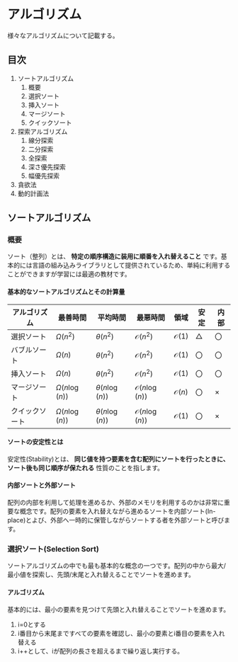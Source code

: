 <script type="text/x-mathjax-config">MathJax.Hub.Config({tex2jax:{inlineMath:[['\$','\$'],['\\(','\\)']],processEscapes:true},CommonHTML: {matchFontHeight:false}});</script> <script type="text/javascript" async src="https://cdnjs.cloudflare.com/ajax/libs/mathjax/2.7.1/MathJax.js?config=TeX-MML-AM_CHTML"></script>

# アルゴリズム

様々なアルゴリズムについて記載する。

## 目次

1. ソートアルゴリズム
   1. 概要
   2. 選択ソート
   3. 挿入ソート
   4. マージソート
   5. クイックソート
2. 探索アルゴリズム
   1. 線分探索
   2. 二分探索
   3. 全探索
   4. 深さ優先探索
   5. 幅優先探索
3. 貪欲法
4. 動的計画法

## ソートアルゴリズム

### 概要

ソート（整列）とは、 **特定の順序構造に装用に順番を入れ替えること** です。基本的には言語の組み込みライブラリとして提供されているため、単純に利用することができますが学習には最適の教材です。

#### 基本的なソートアルゴリズムとその計算量

|アルゴリズム|最善時間|平均時間|最悪時間|領域|安定|内部|
|--|--|--|--|--|--|--|
|選択ソート|$\Omega(n^2)$|$\theta(n^2)$|$\mathcal{O}(n^2)$|$\mathcal{O}(1)$|△|〇|
|バブルソート|$\Omega(n)$|$\theta(n^2)$|$\mathcal{O}(n^2)$|$\mathcal{O}(1)$|〇|〇|
|挿入ソート|$\Omega(n)$|$\theta(n^2)$|$\mathcal{O}(n^2)$|$\mathcal{O}(1)$|〇|〇|
|マージソート|$\Omega(n\log(n))$|$\theta(n\log(n))$|$\mathcal{O}(n\log(n))$|$\mathcal{O}(n)$|〇|×|
|クイックソート|$\Omega(n\log(n))$|$\theta(n\log(n))$|$\mathcal{O}(n\log(n))$|$\mathcal{O}(1)$|〇|×|

#### ソートの安定性とは

安定性(Stability)とは、 **同じ値を持つ要素を含む配列にソートを行ったときに、ソート後も同じ順序が保たれる** 性質のことを指します。

#### 内部ソートと外部ソート

配列の内部を利用して処理を進めるか、外部のメモリを利用するのかは非常に重要な概念です。配列の要素を入れ替えながら進めるソートを内部ソート(In-place)とよび、外部へ一時的に保管しながらソートする者を外部ソートと呼びます。

### 選択ソート(Selection Sort)

ソートアルゴリズムの中でも最も基本的な概念の一つです。配列の中から最大/最小値を探索し、先頭/末尾と入れ替えることでソートを進めます。

#### アルゴリズム

基本的には、最小の要素を見つけて先頭と入れ替えることでソートを進めます。

1. i=0とする
2. i番目から末尾まですべての要素を確認し、最小の要素とi番目の要素を入れ替える
3. i++として、iが配列の長さを超えるまで繰り返し実行する。
